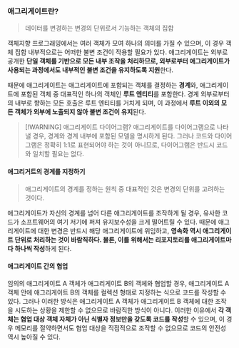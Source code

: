 ### 애그리게이트란?
> 데이터를 변경하는 변경의 단위로서 기능하는 객체의 집합

객체지향 프로그래밍에서는 여러 객체가 모여 하나의 의미를 가질 수 있으며, 이 경우 객체 집합 내부적으로는 어떠한 불변 조건이 작용할 필요가 있다.
애그리게이트는 외부로 공개한 **단일 객체를 기반으로 모든 내부 조작을 처리하므로, 외부로부터 애그리게이트가 사용되는 과정에서도 내부적인 불변 조건을 유지하도록 지원**한다.

때문에 애그리게이트는 애그리게이트에 포함되는 객체를 결정하는 **경계**와, 애그리게이트에 포함된 객체 중 대표적인 하나의 객체인 **루트 엔티티**를 포함한다. 경계 외부로부터의 내부로 향하는 모든 호출은 루트 엔티티를 거치게 되며, 이 과정에서 **루트 이외의 모든 객체가 외부에 노출되지 않아 불변 조건이 유지**된다.

> [!WARNING] 애그리게이트 다이어그램?
> 애그리게이트를 다이어그램으로 나타낼 경우, 경계와 경계 내부에 포함된 모델을 명시하게 된다.
> 그러나 코드와 다이어그램은 정확히 1:1로 표현되어야 하는 것이 아니므로, 다이어그램은 반드시 코드와 일치할 필요는 없다.

#### 애그리거트의 경계를 지정하기
> 애그리게이트의 경계를 정하는 원칙 중 대표적인 것은 변경의 단위를 고려하는 것이다.

애그리게이트가 자신의 경계를 넘어 다른 애그리게이트를 조작하게 될 경우, 유사한 코드가 소프트웨어의 여기 저기에 퍼져 유지보수성을 크게 떨어트릴 수 있다. 때문에 애그리게이트에 대한 변경은 반드시 해당 애그리게이트에 위임하고, **영속화 역시 애그리게이트 단위로 처리하는 것이 바람직하다. 물론, 이를 위해서는 리포지토리를 애그리게이트마다 하나씩 작성**하게 된다.

#### 애그리게이트 간의 협업
임의의 애그리게이트 A 객체가 애그리게이트 B의 객체와 협업할 경우, 애그리게이트 A 객체 안에 애그리게이트 B의 객체를 컬렉션 형태로 지정하는 식으로 코드를 작성할 수 있다.
그러나 이러한 방식은 애그리게이트 A 객체가 애그리게이트 B 객체에 대한 조작을 시도하는 상황을 제한할 수 없으므로 바람직한 방식이 아니다. 
이러한 이유에서 **각 객체는 협업 대상 객체 자체가 아닌 식별자 정보만을 갖도록 코드를 작성**할 수 있으며, 이 경우 메모리를 절약하면서도 협업 대상을 직접적으로 조작할 수 없으므로 코드의 안전성 역시 높아질 수 있다.